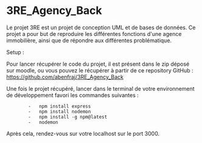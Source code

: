 # 3RE_Agency_Back

Le projet 3RE est un projet de conception UML et de bases de données. Ce projet a pour but de reproduire les différentes fonctions d'une agence immobilière, ainsi que de répondre aux différentes problématique.


Setup : 

Pour lancer récupérer le code du projet, il est présent dans le zip déposé sur moodle, ou vous pouvez le récupérer à partir de ce repository GitHub : https://github.com/abenfraj/3RE_Agency_Back

Une fois le projet récupéré, lancer dans le terminal de votre environnement de développement favori les commandes suivantes : 

			-	npm install express
			-	npm install nodemon
			-	npm install -g npm@latest
			-	nodemon  

Après cela, rendez-vous sur votre localhost sur le port 3000.
